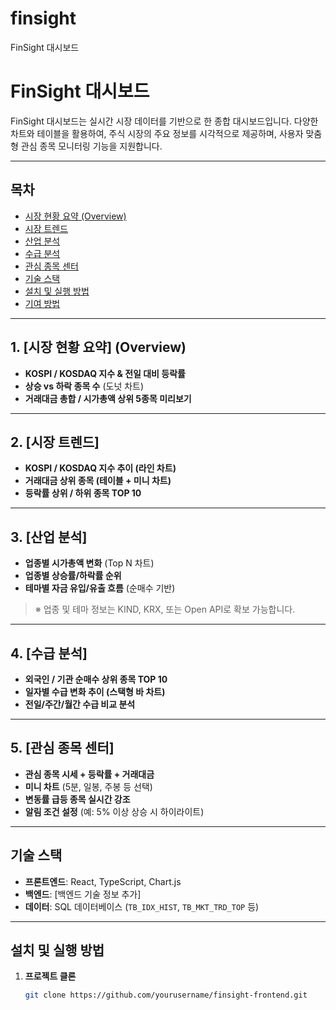 # finsight
FinSight 대시보드
# **FinSight 대시보드**

FinSight 대시보드는 실시간 시장 데이터를 기반으로 한 종합 대시보드입니다. 다양한 차트와 테이블을 활용하여, 주식 시장의 주요 정보를 시각적으로 제공하며, 사용자 맞춤형 관심 종목 모니터링 기능을 지원합니다.

---

## **목차**
- [시장 현황 요약 (Overview)](#시장-현황-요약-overview)
- [시장 트렌드](#시장-트렌드)
- [산업 분석](#산업-분석)
- [수급 분석](#수급-분석)
- [관심 종목 센터](#관심-종목-센터)
- [기술 스택](#기술-스택)
- [설치 및 실행 방법](#설치-및-실행-방법)
- [기여 방법](#기여-방법)

---

## **1. [시장 현황 요약] (Overview)**

- **KOSPI / KOSDAQ 지수 & 전일 대비 등락률**
- **상승 vs 하락 종목 수** (도넛 차트)
- **거래대금 총합 / 시가총액 상위 5종목 미리보기**

---

## **2. [시장 트렌드]**

- **KOSPI / KOSDAQ 지수 추이 (라인 차트)**
- **거래대금 상위 종목 (테이블 + 미니 차트)**
- **등락률 상위 / 하위 종목 TOP 10**

---

## **3. [산업 분석]**

- **업종별 시가총액 변화** (Top N 차트)
- **업종별 상승률/하락률 순위**
- **테마별 자금 유입/유출 흐름** (순매수 기반)

> ※ 업종 및 테마 정보는 KIND, KRX, 또는 Open API로 확보 가능합니다.

---

## **4. [수급 분석]**

- **외국인 / 기관 순매수 상위 종목 TOP 10**
- **일자별 수급 변화 추이 (스택형 바 차트)**
- **전일/주간/월간 수급 비교 분석**

---

## **5. [관심 종목 센터]**

- **관심 종목 시세 + 등락률 + 거래대금**
- **미니 차트** (5분, 일봉, 주봉 등 선택)
- **변동률 급등 종목 실시간 강조**
- **알림 조건 설정** (예: 5% 이상 상승 시 하이라이트)

---

## **기술 스택**

- **프론트엔드**: React, TypeScript, Chart.js
- **백엔드**: [백엔드 기술 정보 추가]
- **데이터**: SQL 데이터베이스 (`TB_IDX_HIST`, `TB_MKT_TRD_TOP` 등)

---

## **설치 및 실행 방법**

1. **프로젝트 클론**

   ```bash
   git clone https://github.com/yourusername/finsight-frontend.git
